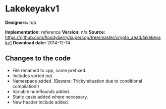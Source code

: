 # Lakekeyakv1

**Designers:** n/a

**Implementation:** reference
**Version:** n/a
**Source:** https://github.com/floodyberry/supercop/tree/master/crypto_aead/lakekeyakv1
**Download date:** 2014-12-14

## Changes to the code

* File renamed to cpp, name prefixed.
* Includes sorted out.
* Namespace added. (Beware: Tricky situation due to conditional compilation!)
* Variable numRounds added.
* Static casts added where necessary.
* New header include added.